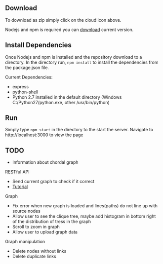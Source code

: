 ## Download
To download as zip simply click on the cloud icon above.

Nodejs and npm is required you can
[download](https://nodejs.org/en/download/) current version.

## Install Dependencies
Once Nodejs and npm is installed and the repository download to a directory. In the directory run, `npm install` to install the dependencies from the package.json file.

Current Dependencies:
* express
* python-shell
* Python 2.7 installed in the default directory (Windows C:/Python27/python.exe, other /usr/bin/python)


## Run
Simply type `npm start` in the directory to the start the server. Navigate to http://localhost:3000 to view the page

## TODO

* Information about chordal graph

RESTful API
* Send current graph to check if it correct
* [Tutorial](https://medium.com/@purposenigeria/build-a-restful-api-with-node-js-and-express-js-d7e59c7a3dfb)

Graph
* Fix error when new graph is loaded and lines(paths) do not line up with source nodes
* Allow user to see the clique tree, maybe add histogram in bottom right of the distribution of tress in the graph
* Scroll to zoom in graph
* Allow user to upload graph data

Graph manipulation
* Delete nodes without links
* Delete duplicate links
